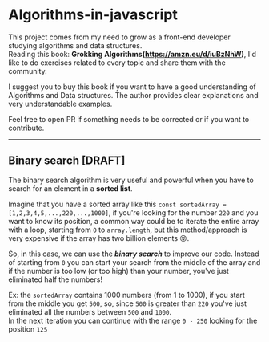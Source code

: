 # Algorithms-in-javascript

This project comes from my need to grow as a front-end developer studying algorithms and data structures.  
Reading this book: **Grokking Algorithms(https://amzn.eu/d/iuBzNhW)**, I'd like to do exercises related to every topic and share them with the community.  

I suggest you to buy this book if you want to have a good understanding of Algorithms and Data structures. The author provides clear explanations and very understandable examples.

Feel free to open PR if something needs to be corrected or if you want to contribute.


---
## Binary search [DRAFT]

The binary search algorithm is very useful and powerful when you have to search for an element in a **sorted list**.  

Imagine that you have a sorted array like this ```const sortedArray = [1,2,3,4,5,...,220,...,1000]```, if you're looking for the number ```220``` and you want to know its position, a common way could be to iterate the entire array with a loop, starting from ```0``` to ```array.length```, but this method/approach is very expensive if the array has two billion elements 😜.

So, in this case, we can use the ***binary search*** to improve our code. Instead of starting from ```0``` you can start your search from the middle of the array and if the number is too low (or too high) than your number, you've just eliminated half the numbers!  

Ex: the ```sortedArray``` contains 1000 numbers (from 1 to 1000), if you start from the middle you get `500`, so, since ```500``` is greater than ```220``` you've just eliminated all the numbers between ```500``` and ```1000```.  
In the next iteration you can continue with the range ```0 - 250``` looking for the position ```125```
